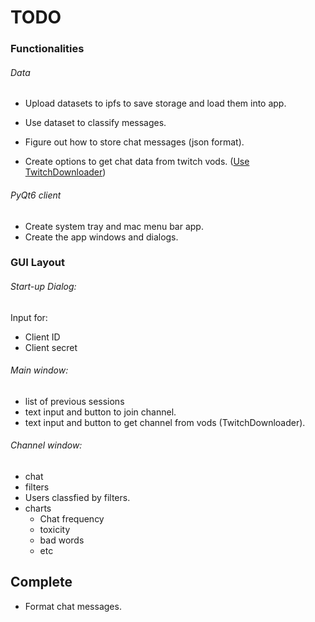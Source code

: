 # TODO

### Functionalities

###### Data

- Upload datasets to ipfs to save storage and load them into app.

- Use dataset to classify messages.
- Figure out how to store chat messages (json format).
- Create options to get chat data from twitch vods. ([Use TwitchDownloader](https://github.com/lay295/TwitchDownloader))

###### PyQt6 client

- Create system tray and mac menu bar app.
- Create the app windows and dialogs.


### GUI Layout

###### Start-up Dialog:

Input for:

- Client ID
- Client secret

###### Main window:

- list of previous sessions
- text input and button to join channel.
- text input and button to get channel from vods (TwitchDownloader).

###### Channel window:

- chat
- filters
- Users classfied by filters.
- charts
  - Chat frequency
  - toxicity
  - bad words
  - etc

## Complete

- Format chat messages.
